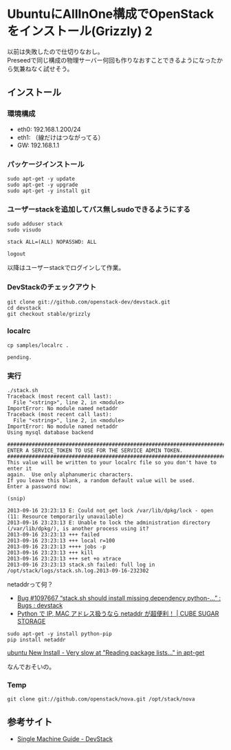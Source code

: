 # UbuntuにAllInOne構成でOpenStackをインストール(Grizzly) 2

以前は失敗したので仕切りなおし。  
Preseedで同じ構成の物理サーバー何回も作りなおすことできるようになったから気兼ねなく試せそう。

## インストール

### 環境構成

- eth0: 192.168.1.200/24
- eth1: （線だけはつながってる）
- GW: 192.168.1.1

### パッケージインストール

```
sudo apt-get -y update
sudo apt-get -y upgrade
sudo apt-get -y install git
```

### ユーザーstackを追加してパス無しsudoできるようにする

```
sudo adduser stack
sudo visudo
```

```
stack ALL=(ALL) NOPASSWD: ALL
```

```
logout
```

以降はユーザーstackでログインして作業。

### DevStackのチェックアウト

```
git clone git://github.com/openstack-dev/devstack.git
cd devstack
git checkout stable/grizzly
```

### localrc

```
cp samples/localrc .
```

```
pending.
```

### 実行

```
./stack.sh
Traceback (most recent call last):
  File "<string>", line 2, in <module>
ImportError: No module named netaddr
Traceback (most recent call last):
  File "<string>", line 2, in <module>
ImportError: No module named netaddr
Using mysql database backend

################################################################################
ENTER A SERVICE_TOKEN TO USE FOR THE SERVICE ADMIN TOKEN.
################################################################################
This value will be written to your localrc file so you don't have to enter it 
again.  Use only alphanumeric characters.
If you leave this blank, a random default value will be used.
Enter a password now:

(snip)

2013-09-16 23:23:13 E: Could not get lock /var/lib/dpkg/lock - open (11: Resource temporarily unavailable)
2013-09-16 23:23:13 E: Unable to lock the administration directory (/var/lib/dpkg/), is another process using it?
2013-09-16 23:23:13 +++ failed
2013-09-16 23:23:13 +++ local r=100
2013-09-16 23:23:13 ++++ jobs -p
2013-09-16 23:23:13 +++ kill
2013-09-16 23:23:13 +++ set +o xtrace
2013-09-16 23:23:13 stack.sh failed: full log in /opt/stack/logs/stack.sh.log.2013-09-16-232302
```

netaddrって何？

- [Bug #1097667 “stack.sh should install missing dependency python-...” : Bugs : devstack](https://bugs.launchpad.net/devstack/+bug/1097667)
- [Python で IP, MAC アドレス扱うなら netaddr が超便利！ | CUBE SUGAR STORAGE](http://momijiame.tumblr.com/post/50497347245/python-ip-mac-netaddr)

```
sudo apt-get -y install python-pip
pip install netaddr
```

[ubuntu New Install - Very slow at "Reading package lists..." in apt-get](http://ubuntuforums.org/showthread.php?t=2104709)

なんでおそいの。

### Temp

```
git clone git://github.com/openstack/nova.git /opt/stack/nova
```

## 参考サイト

- [Single Machine Guide - DevStack](http://devstack.org/guides/single-machine.html)
